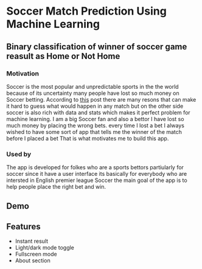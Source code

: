 # Soccer Match Prediction Using Machine Learning

## Binary classification of winner of soccer game reasult as Home or Not Home

### Motivation 
Soccer is the most popular and unpredictable sports in the 
the world because of its uncertainty many people have lost so much 
money on Soccer betting. According to [this](https://www.quora.com/Is-football-an-unpredictable-game-If-so-why) post
there are many resons that can make it hard to guess what would happen in any match but on the other side soccer is also rich 
with data and stats which makes it perfect problem for machine learning. I am a big Soccer fan and also a bettor I have lost so much money by placing the wrong bets.
every time I lost a bet I always wished to have some sort of app that tells me the winner of the match before I placed a bet 
That is what motivates me to build this app.

### Used by

The app is developed for folkes who are a sports bettors partiularly for soccer 
since it have a user interface its basically for everybody who are intersted 
in English premier league Soccer the main goal of the app is to help
people place the right bet and win. 

## Demo


## Features

- Instant result
- Light/dark mode toggle
- Fullscreen mode
- About section
